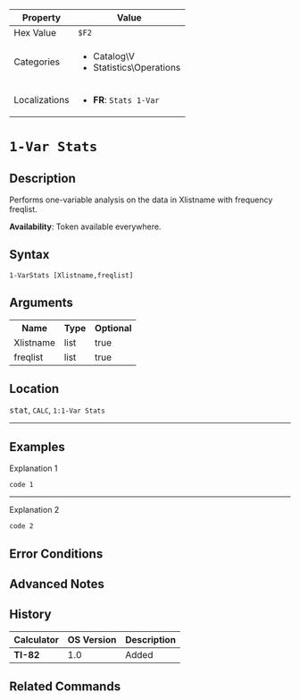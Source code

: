| Property      | Value |
|---------------|-------|
| Hex Value     | `$F2`|
| Categories    | <ul><li>Catalog\V</li><li>Statistics\Operations</li></ul> |
| Localizations | <ul><li><b>FR</b>: `Stats 1-Var `</li></ul> |

# `1-Var Stats `

## Description
Performs one-variable analysis on the data in Xlistname with frequency freqlist.


<b>Availability</b>: Token available everywhere.

## Syntax
`1-VarStats [Xlistname,freqlist]`

## Arguments
<table>
<tr><th>Name</th><th>Type</th><th>Optional</th></tr>

<tr><td>Xlistname</td><td>list</td><td>true</td></tr>

<tr><td>freqlist</td><td>list</td><td>true</td></tr>

</table>

## Location
<kbd>stat</kbd>, `CALC`, `1:1-Var Stats`
<hr>

## Examples

Explanation 1
```ti-basic
code 1
```
---
Explanation 2
```ti-basic
code 2
```

## Error Conditions


## Advanced Notes


## History
| Calculator | OS Version | Description |
|------------|------------|-------------|
| <b>TI-82</b> | 1.0 | Added

## Related Commands

    